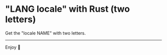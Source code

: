 # "LANG locale" with Rust (two letters) 

Get the "locale NAME" with two letters.

---

Enjoy :crab:

